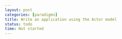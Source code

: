 ```yaml
---
layout: post
categories: [paradigms]
title: Write an application using the Actor model
status: todo
time: Not started
---
```


